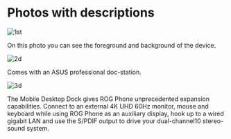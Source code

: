 # Photos with descriptions

![1st](https://content2.onliner.by/catalog/device/main/a358bb6704df0f438e7f92998266a637.jpeg)

On this photo you can see the foreground and background of the device.

![2d](https://content2.onliner.by/catalog/device/main/b001059fcffd3c983184fc57ae17b5c8.jpeg)

Comes with an ASUS professional doc-station.

![3d](https://content2.onliner.by/catalog/device/main/39f78684b210317e68c053a24a252e44.jpeg)

The Mobile Desktop Dock gives ROG Phone unprecedented expansion capabilities. Connect to an external 4K UHD 60Hz monitor, mouse and keyboard while using ROG Phone as an auxiliary display, hook up to a wired gigabit LAN and use the S/PDIF output to drive your dual-channel10 stereo-sound system.